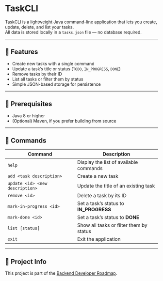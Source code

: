 # TaskCLI

TaskCLI is a lightweight Java command-line application that lets you create, update, delete, and list your tasks.  
All data is stored locally in a `tasks.json` file — no database required.

---

## 🚀 Features
- Create new tasks with a single command  
- Update a task’s title or status (`TODO`, `IN_PROGRESS`, `DONE`)  
- Remove tasks by their ID  
- List all tasks or filter them by status  
- Simple JSON-based storage for persistence  

---

## 🔧 Prerequisites
- Java 8 or higher  
- (Optional) Maven, if you prefer building from source  

---

## 📝 Commands

| Command                         | Description                              |
|---------------------------------|------------------------------------------|
| `help`                          | Display the list of available commands   |
| `add <task description>`        | Create a new task                        |
| `update <id> <new description>` | Update the title of an existing task     |
| `remove <id>`                   | Delete a task by its ID                  |
| `mark-in-progress <id>`         | Set a task’s status to **IN_PROGRESS**   |
| `mark-done <id>`                | Set a task’s status to **DONE**          |
| `list [status]`                 | Show all tasks or filter them by status  |
| `exit`                          | Exit the application                     |

---

## 🔗 Project Info
This project is part of the [Backend Developer Roadmap](https://roadmap.sh/projects/task-tracker).
